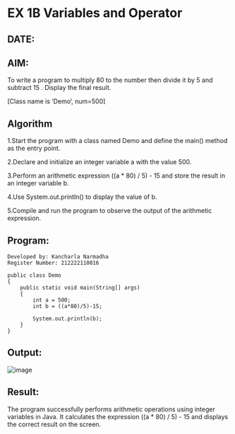 
# EX 1B Variables and Operator
## DATE:
## AIM:
To write a program to multiply 80 to the number then divide it by 5  and subtract 15 . Display the final result.

[Class name is ‘Demo’, num=500]

## Algorithm

1.Start the program with a class named Demo and define the main() method as the entry point.

2.Declare and initialize an integer variable a with the value 500.

3.Perform an arithmetic expression ((a * 80) / 5) - 15 and store the result in an integer variable b.

4.Use System.out.println() to display the value of b.

5.Compile and run the program to observe the output of the arithmetic expression.


## Program:
```
Developed by: Kancharla Narmadha
Register Number: 212222110016
```
```
public class Demo
{
    public static void main(String[] args)
    {
        int a = 500;
        int b = ((a*80)/5)-15;
        
        System.out.println(b);
    }
}
```

## Output:
![image](https://github.com/user-attachments/assets/e12ed844-5f51-45b4-98da-432105ac8253)


## Result:
The program successfully performs arithmetic operations using integer variables in Java. It calculates the expression ((a * 80) / 5) - 15 and displays the correct result on the screen.
